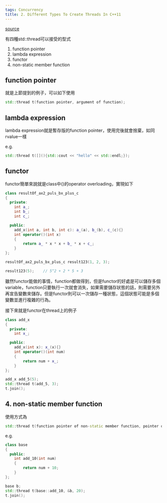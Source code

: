 ```yaml
---
tags: Concurrency
title: 2. Different Types To Create Threads In C++11
---
```


[source](https://www.youtube.com/watch?v=hCvc9y39RDw&list=RDCMUCs6sf4iRhhE875T1QjG3wPQ&start_radio=1&t=439)

有四種std::thread可以接受的型式
1. function pointer
2. lambda expression
3. functor
4. non-static member function

## function pointer
就是上節提到的例子，可以如下使用

```cpp
std::thread t(function pointer, argument of function);
```

## lambda expression
lambda expression就是暫存版的function pointer，使用完後就會捨棄，如同rvalue一樣

e.g.
```cpp
std::thread t([](){std::cout << "hello" << std::endl;});
```

## functor
functor簡單來說就是class中()的operator overloading，實現如下

```cpp
class resultOf_ax2_puls_bx_plus_c
{
  private:
	int a_;
    int b_;
    int c_;

  public:
	add_x(int a, int b, int c): a_(a), b_(b), c_(c){}
	int operator()(int x)
	{
		return a_ * x * x + b_ * x + c_;
	}
};

resultOf_ax2_puls_bx_plus_c result123(1, 2, 3);

result123(5);    // 5^2 + 2 * 5 + 3
```

雖然functor能做的事情，function都做得到，但是functor的好處是可以儲存多個variable，function只要執行一次就會消失，如果需要儲存狀態的話，則需要另外再宣告變數來儲存。但是functor則可以一次儲存一種狀態，這個狀態可能是多個變數並進行複雜的行為。

接下來就是functor在thread上的例子
```cpp
class add_x
{
  private:
	int x_;

  public:
	add_x(int x): x_(x){}
	int operator()(int num)
	{
		return num + x_;
	}
};

add_x add_5(5);
std::thread t(add_5, 3);
t.join();
```

## 4. non-static member function
使用方式為
```cpp
std::thread t(function pointer of non-static member function, pointer of object, arguments...);
```

e.g.
```cpp
class base
{
  public:
	int add_10(int num)
	{
		return num + 10;
	}
};

base b;
std::thread t(base::add_10, &b, 20);
t.join();
```